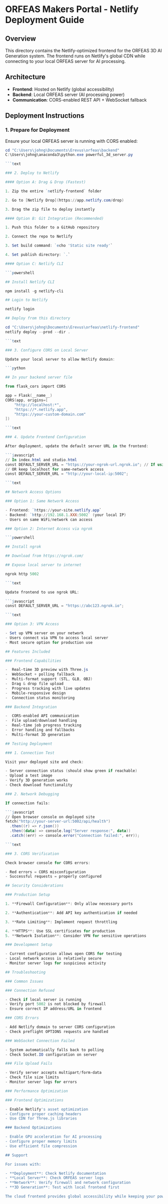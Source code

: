 # ORFEAS Makers Portal - Netlify Deployment Guide

## Overview

This directory contains the Netlify-optimized frontend for the ORFEAS 3D AI Generation system. The frontend runs on Netlify's global CDN while connecting to your local ORFEAS server for AI processing.

## Architecture

- **Frontend**: Hosted on Netlify (global accessibility)
- **Backend**: Local ORFEAS server (AI processing power)
- **Communication**: CORS-enabled REST API + WebSocket fallback

## Deployment Instructions

### 1. Prepare for Deployment

Ensure your local ORFEAS server is running with CORS enabled:

```powershell
cd "C:\Users\johng\Documents\Erevus\orfeas\backend"
C:\Users\johng\anaconda3\python.exe powerful_3d_server.py

```text

### 2. Deploy to Netlify

#### Option A: Drag & Drop (Fastest)

1. Zip the entire `netlify-frontend` folder

2. Go to [Netlify Drop](https://app.netlify.com/drop)

3. Drag the zip file to deploy instantly

#### Option B: Git Integration (Recommended)

1. Push this folder to a GitHub repository

2. Connect the repo to Netlify

3. Set build command: `echo 'Static site ready'`

4. Set publish directory: `.`

#### Option C: Netlify CLI

```powershell

## Install Netlify CLI

npm install -g netlify-cli

## Login to Netlify

netlify login

## Deploy from this directory

cd "C:\Users\johng\Documents\Erevus\orfeas\netlify-frontend"
netlify deploy --prod --dir .

```text

### 3. Configure CORS on Local Server

Update your local server to allow Netlify domain:

```python

## In your backend server file

from flask_cors import CORS

app = Flask(__name__)
CORS(app, origins=[
    "http://localhost:*",
    "https://*.netlify.app",
    "https://your-custom-domain.com"
])

```text

### 4. Update Frontend Configuration

After deployment, update the default server URL in the frontend:

```javascript
// In index.html and studio.html
const DEFAULT_SERVER_URL = "https://your-ngrok-url.ngrok.io"; // If using ngrok
// OR keep localhost for same-network access
const DEFAULT_SERVER_URL = "http://your-local-ip:5002";

```text

## Network Access Options

### Option 1: Same Network Access

- Frontend: `https://your-site.netlify.app`
- Backend: `http://192.168.1.XXX:5002` (your local IP)
- Users on same WiFi/network can access

### Option 2: Internet Access via ngrok

```powershell

## Install ngrok

## Download from https://ngrok.com/

## Expose local server to internet

ngrok http 5002

```text

Update frontend to use ngrok URL:

```javascript
const DEFAULT_SERVER_URL = "https://abc123.ngrok.io";

```text

### Option 3: VPN Access

- Set up VPN server on your network
- Users connect via VPN to access local server
- Most secure option for production use

## Features Included

### Frontend Capabilities

-  Real-time 3D preview with Three.js
-  WebSocket + polling fallback
-  Multi-format support (STL, GLB, OBJ)
-  Drag & drop file upload
-  Progress tracking with live updates
-  Mobile-responsive design
-  Connection status monitoring

### Backend Integration

-  CORS-enabled API communication
-  File upload/download handling
-  Real-time job progress tracking
-  Error handling and fallbacks
-  Multi-format 3D generation

## Testing Deployment

### 1. Connection Test

Visit your deployed site and check:

- Server connection status (should show green if reachable)
- Upload a test image
- Verify 3D generation works
- Check download functionality

### 2. Network Debugging

If connection fails:

```javascript
// Open browser console on deployed site
fetch("http://your-server-url:5002/api/health")
  .then((r) => r.json())
  .then((data) => console.log("Server response:", data))
  .catch((err) => console.error("Connection failed:", err));

```text

### 3. CORS Verification

Check browser console for CORS errors:

- Red errors = CORS misconfiguration
- Successful requests = properly configured

## Security Considerations

### Production Setup

1. **Firewall Configuration**: Only allow necessary ports

2. **Authentication**: Add API key authentication if needed

3. **Rate Limiting**: Implement request throttling

4. **HTTPS**: Use SSL certificates for production
5. **Network Isolation**: Consider VPN for sensitive operations

### Development Setup

- Current configuration allows open CORS for testing
- Local network access is relatively secure
- Monitor server logs for suspicious activity

## Troubleshooting

### Common Issues

### Connection Refused

- Check if local server is running
- Verify port 5002 is not blocked by firewall
- Ensure correct IP address/URL in frontend

### CORS Errors

- Add Netlify domain to server CORS configuration
- Check preflight OPTIONS requests are handled

### WebSocket Connection Failed

- System automatically falls back to polling
- Check Socket.IO configuration on server

### File Upload Fails

- Verify server accepts multipart/form-data
- Check file size limits
- Monitor server logs for errors

### Performance Optimization

### Frontend Optimizations

- Enable Netlify's asset optimization
- Configure proper caching headers
- Use CDN for Three.js libraries

### Backend Optimizations

- Enable GPU acceleration for AI processing
- Configure proper memory limits
- Use efficient file compression

## Support

For issues with:

- **Deployment**: Check Netlify documentation
- **Local Server**: Check ORFEAS server logs
- **Network**: Verify firewall and network configuration
- **3D Generation**: Test with local frontend first

The cloud frontend provides global accessibility while keeping your powerful local AI processing secure and under your control!
